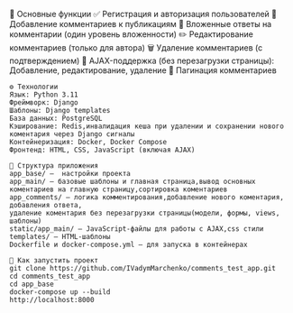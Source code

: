 🔧 Основные функции
    ✅ Регистрация и авторизация пользователей
    📝 Добавление комментариев к публикациям
    💬 Вложенные ответы на комментарии (один уровень вложенности)
    ✏️ Редактирование комментариев (только для автора)
    🗑️ Удаление комментариев (с подтверждением)
    🔄 AJAX-поддержка (без перезагрузки страницы):
        Добавление, редактирование, удаление
    📄 Пагинация комментариев
    
    ⚙️ Технологии
    Язык: Python 3.11
    Фреймворк: Django
    Шаблоны: Django templates
    База данных: PostgreSQL
    Кэширование: Redis,инвалидация кеша при удалении и сохранении нового коментария через Django сигналы
    Контейнеризация: Docker, Docker Compose
    Фронтенд: HTML, CSS, JavaScript (включая AJAX)

    📁 Структура приложения
    app_base/ —  настройки проекта
    app_main/ — базовые шаблоны и главная страница,вывод основных коментариев на главную страницу,сортировка коментариев
    app_comments/ — логика комментирования,добавление нового коментария, добавления ответа,
    удаление коментария без перезагрузки страницы(модели, формы, views, шаблоны)
    static/app_main/ — JavaScript-файлы для работы с AJAX,css стили
    templates/ — HTML-шаблоны
    Dockerfile и docker-compose.yml — для запуска в контейнерах

    🚀 Как запустить проект
    git clone https://github.com/IVadymMarchenko/comments_test_app.git
    cd comments_test_app
    cd app_base
    docker-compose up --build
    http://localhost:8000


    
